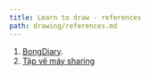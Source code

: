 ```yaml
---
title: Learn to draw - references
path: drawing/references.md
---
```


1. [BongDiary](https://bongsdiary.com/2019/01/12/tu-hoc-ve-cho-nguoi-moi-bat-dau/).
2. [Tập vẽ máy sharing](https://www.facebook.com/groups/205063979960603/permalink/298958670571133/)